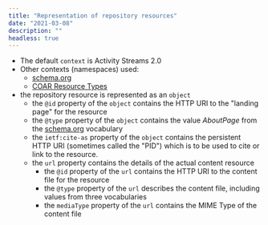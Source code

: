 ```yaml
---
title: "Representation of repository resources"
date: "2021-03-08"
description: ""
headless: true
---
```


* The default `context` is Activity Streams 2.0
* Other contexts (namespaces) used:
    * [schema.org](https://schema.org)
    * [COAR Resource Types](http://purl.org/coar/resource_type)
* the repository resource is represented as an `object`
    * the `@id` property of the `object` contains the HTTP URI to the "landing page" for the resource
    * the `@type` property of the `object` contains the value _AboutPage_ from the [schema.org](https://schema.org/AboutPage) vocabulary
    * the `ietf:cite-as` property of the `object` contains the persistent HTTP URI (sometimes called the "PID") which is to be used to cite or link to the resource.
    * the `url` property contains the details of the actual content resource
        * the `@id` property of the `url` contains the HTTP URI to the content file for the resource
        * the `@type` property of the `url` describes the content file, including values from three vocabularies
        * the `mediaType` property of the `url` contains the MIME Type of the content file